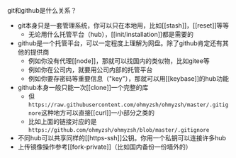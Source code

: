 git和github是什么关系？
- git本身只是一套管理系统，你可以只在本地用，比如[[stash]]，[[reset]]等等
  - 无论用什么托管平台（hub），[[init/installation]]都是需要的
- github是一个托管平台，可以一定程度上理解为网盘。除了github肯定还有其他的提供商
  - 例如你没有代理[[node]]，那就可以找国内的类似物，比如gitee等
  - 例如你在公司内，就要用公司内部的托管平台
  - 例如你要存密码等重要信息（"key"），那就可以用[[keybase]]的hub功能
- github本身一般只能一次[[clone]]一个完整的库
  - 但`https://raw.githubusercontent.com/ohmyzsh/ohmyzsh/master/.gitignore`这种地方可以直接[[curl]]一小部分之类的
  - 比如上面的链接对应的是`https://github.com/ohmyzsh/ohmyzsh/blob/master/.gitignore`
- 不同hub可以共享同样的[[https-ssh]]公钥。你用一个私钥可以连接许多hub
- 上传镜像操作参考[[fork-private]]（比如国内备份一份墙外的）